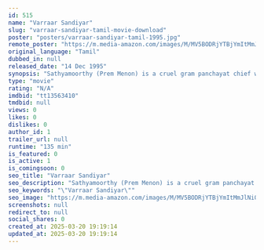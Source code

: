 ```yaml
---
id: 515
name: "Varraar Sandiyar"
slug: "varraar-sandiyar-tamil-movie-download"
poster: "posters/varraar-sandiyar-tamil-1995.jpg"
remote_poster: "https://m.media-amazon.com/images/M/MV5BODRjYTBjYmItMmJlNi00NzVlLTlhMTctYjVlMmVhNzczODIxXkEyXkFqcGdeQXVyMTEzNzg0Mjkx._V1_SX300.jpg"
original_language: "Tamil"
dubbed_in: null
released_date: "14 Dec 1995"
synopsis: "Sathyamoorthy (Prem Menon) is a cruel gram panchayat chief who gives unfair judgements and he spreads terror among the villagers, he never misses an opportunity to whip the innocent villagers. So the villagers gave him the name of..."
type: "movie"
rating: "N/A"
imdbid: "tt13563410"
tmdbid: null
views: 0
likes: 0
dislikes: 0
author_id: 1
trailer_url: null
runtime: "135 min"
is_featured: 0
is_active: 1
is_comingsoon: 0
seo_title: "Varraar Sandiyar"
seo_description: "Sathyamoorthy (Prem Menon) is a cruel gram panchayat chief who gives unfair judgements and he spreads terror among the villagers, he never misses an opportunity to whip the innocent villagers. So the villagers gave him the name of..."
seo_keywords: "\"Varraar Sandiyar\""
seo_image: "https://m.media-amazon.com/images/M/MV5BODRjYTBjYmItMmJlNi00NzVlLTlhMTctYjVlMmVhNzczODIxXkEyXkFqcGdeQXVyMTEzNzg0Mjkx._V1_SX300.jpg"
screenshots: null
redirect_to: null
social_shares: 0
created_at: 2025-03-20 19:19:14
updated_at: 2025-03-20 19:19:14
---
```


